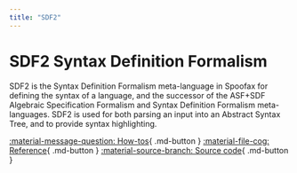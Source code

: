 ```yaml
---
title: "SDF2"
---
```

# SDF2 Syntax Definition Formalism
SDF2 is the Syntax Definition Formalism meta-language in Spoofax for defining the syntax of a language, and the successor of the ASF+SDF Algebraic Specification Formalism and Syntax Definition Formalism meta-languages. SDF2 is used for both parsing an input into an Abstract Syntax Tree, and to provide syntax highlighting.

[:material-message-question: How-tos](../../howtos/){ .md-button }
[:material-file-cog: Reference](../../reference/syntax/index.md){ .md-button }
[:material-source-branch: Source code](https://github.com/metaborg/sdf){ .md-button }

